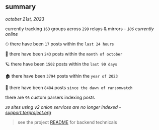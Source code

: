 
## summary
_october 21st, 2023_

currently tracking `163` groups across `299` relays & mirrors - _`106` currently online_

⏲ there have been `17` posts within the `last 24 hours`

🦈 there have been `243` posts within the `month of october`

🪐 there have been `1502` posts within the `last 90 days`

🏚 there have been `3794` posts within the `year of 2023`

🦕 there have been `8484` posts `since the dawn of ransomwatch`

there are `96` custom parsers indexing posts

_`20` sites using v2 onion services are no longer indexed - [support.torproject.org](https://support.torproject.org/onionservices/v2-deprecation/)_

> see the project [README](https://github.com/joshhighet/ransomwatch#ransomwatch--) for backend technicals
